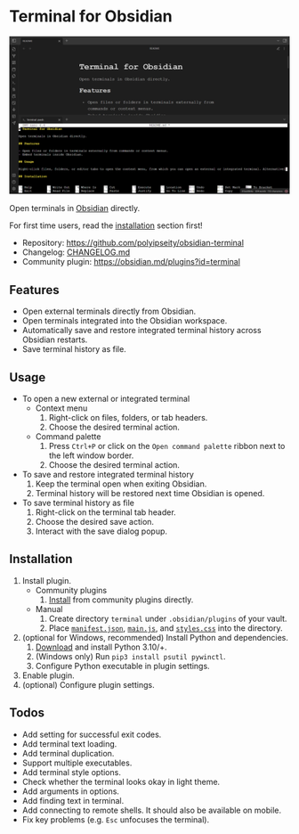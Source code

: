 # Terminal for Obsidian

![Trailer](assets/trailer.png)

Open terminals in [Obsidian](https://obsidian.md/) directly.

For first time users, read the [installation](#installation) section first!

- Repository: https://github.com/polyipseity/obsidian-terminal
- Changelog: [CHANGELOG.md](CHANGELOG.md)
- Community plugin: https://obsidian.md/plugins?id=terminal

## Features

- Open external terminals directly from Obsidian.
- Open terminals integrated into the Obsidian workspace.
- Automatically save and restore integrated terminal history across Obsidian restarts.
- Save terminal history as file.

## Usage

- To open a new external or integrated terminal
	- Context menu
		1. Right-click on files, folders, or tab headers.
		2. Choose the desired terminal action.
	- Command palette
		1. Press `Ctrl+P` or click on the `Open command palette` ribbon next to the left window border.
		2. Choose the desired terminal action.
- To save and restore integrated terminal history
	1. Keep the terminal open when exiting Obsidian.
	2. Terminal history will be restored next time Obsidian is opened.
- To save terminal history as file
	1. Right-click on the terminal tab header.
	2. Choose the desired save action.
	3. Interact with the save dialog popup.

## Installation

1. Install plugin.
	- Community plugins
		1. [Install](https://obsidian.md/plugins?id=terminal) from community plugins directly.
	- Manual
		1. Create directory `terminal` under `.obsidian/plugins` of your vault.
		2. Place [`manifest.json`](manifest.json), [`main.js`](main.js), and [`styles.css`](styles.css) into the directory.
2. (optional for Windows, recommended) Install Python and dependencies.
	1. [Download](https://www.python.org/downloads/) and install Python 3.10/+.
	2. (Windows only) Run `pip3 install psutil pywinctl`.
	3. Configure Python executable in plugin settings.
3. Enable plugin.
4. (optional) Configure plugin settings.

## Todos

- Add setting for successful exit codes.
- Add terminal text loading.
- Add terminal duplication.
- Support multiple executables.
- Add terminal style options.
- Check whether the terminal looks okay in light theme.
- Add arguments in options.
- Add finding text in terminal.
- Add connecting to remote shells. It should also be available on mobile.
- Fix key problems (e.g. `Esc` unfocuses the terminal).
